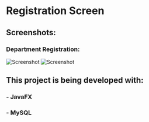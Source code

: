 # Registration Screen 
## Screenshots: 
### Department Registration:
![Screenshot](https://github.com/enzofalvo/registration-screen-javafx/blob/master/Images/seller-and-department.png)
![Screenshot](https://github.com/enzofalvo/registration-screen-javafx/blob/master/Images/department-registration.png)

## This project is being developed with:
### - JavaFX
### - MySQL
